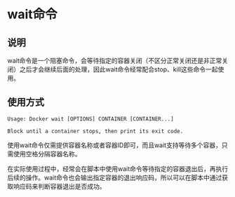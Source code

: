 # wait命令

## 说明

wait命令是一个阻塞命令，会等待指定的容器关闭（不区分正常关闭还是非正常关闭）之后才会继续后面的处理，因此wait命令经常配合stop、kill这些命令一起使用。

## 使用方式

```shell
Usage: Docker wait [OPTIONS] CONTAINER [CONTAINER...]

Block until a container stops, then print its exit code.
```

使用wait命令仅需提供容器名称或者容器ID即可，而且wait支持等待多个容器，只需使用空格分隔容器名称。

在实际使用过程中，经常会在脚本中使用wait命令等待指定的容器退出后，再执行后续的操作。wait命令也会输出指定容器的退出响应码，所以可以在脚本中通过获取响应码来判断容器退出是否成功。

